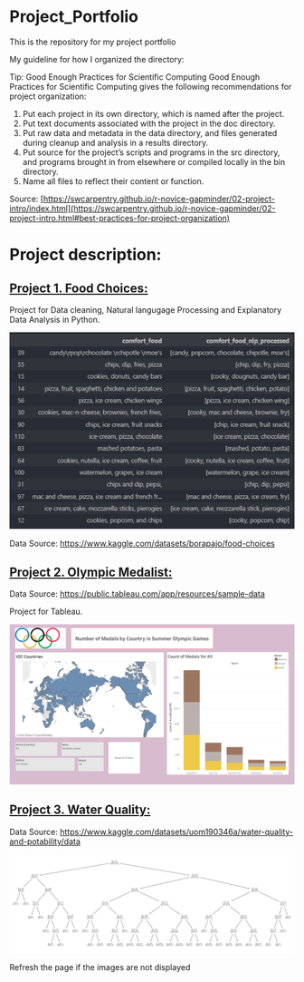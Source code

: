 # Project_Portfolio

This is the repository for my project portfolio

My guideline for how I organized the directory:

Tip: Good Enough Practices for Scientific Computing
Good Enough Practices for Scientific Computing gives the following recommendations for project organization:

1. Put each project in its own directory, which is named after the project.
2. Put text documents associated with the project in the doc directory.
3. Put raw data and metadata in the data directory, and files generated during cleanup and analysis in a results directory.
4. Put source for the project’s scripts and programs in the src directory, and programs brought in from elsewhere or compiled locally in the bin directory.
5. Name all files to reflect their content or function.

Source: [https://swcarpentry.github.io/r-novice-gapminder/02-project-intro/index.html](https://swcarpentry.github.io/r-novice-gapminder/02-project-intro.html#best-practices-for-project-organization)


# Project description:

## [Project 1. Food Choices:](https://github.com/leedh7878/DanielLee_Project_Portfolio/blob/main/Food_Choice/src/Food_Choice_%20Data_Cleansing.ipynb)

Project for Data cleaning, Natural langugage Processing and Explanatory Data Analysis in Python.

![](/Food_Choice/image/NLP.png)

Data Source: https://www.kaggle.com/datasets/borapajo/food-choices


## [Project 2. Olympic Medalist:](https://public.tableau.com/app/profile/donghyun6358/viz/Personal_Project_16906002812120/Dashboard1)

Data Source: https://public.tableau.com/app/resources/sample-data

Project for Tableau.

![](/Tableau_image/Dashboard_1.png)

## [Project 3. Water Quality: ](https://github.com/leedh7878/DanielLee_Project_Portfolio/blob/main/Water_Quality_Potability/src/water_quality.ipynb)

Data Source: https://www.kaggle.com/datasets/uom190346a/water-quality-and-potability/data

![](/Water_Quality_Potability/image/decision_tree.png)



Refresh the page if the images are not displayed
